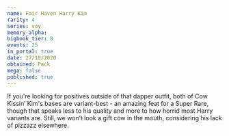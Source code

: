 ```yaml
---
name: Fair Haven Harry Kim
rarity: 4
series: voy
memory_alpha:
bigbook_tier: 8
events: 25
in_portal: true
date: 27/10/2020
obtained: Pack
mega: false
published: true
---
```


If you're looking for positives outside of that dapper outfit, both of Cow Kissin’ Kim's bases are variant-best - an amazing feat for a Super Rare, though that speaks less to his quality and more to how horrid most Harry variants are. Still, we won’t look a gift cow in the mouth, considering his lack of pizzazz elsewhere.
